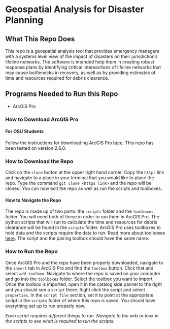 # Geospatial Analysis for Disaster Planning
## What This Repo Does
This repo is a geospatial analysis tool that provides emergency managers with a systems level view of the impact of disasters on their jurisdiction’s lifeline networks. The software is intended help them in creating robust response plans by identifying critical intersections of lifeline networks that may cause bottlenecks in recovery, as well as by providing estimates of time and resources required for debris clearance.

## Programs Needed to Run this Repo
* ArcGIS Pro

### How to Download ArcGIS Pro
#### For OSU Students
Follow the instructions for downloading ArcGIS Pro [here](https://oregonstate.teamdynamix.com/TDClient/1935/Portal/KB/ArticleDet?ID=89855). This repo has been tested on version 2.6.0.

### How to Download the Repo
Click on the `clone` button at the upper right hand corner. Copy the `https` link and navigate to a place in your terminal that you would like to place the repo. Type the command `git clone <https link>` and the repo will be cloned. You can now edit the repo as well as run the scripts and toolboxes.

#### How to Navigate the Repo
The repo is made up of two parts: the `scripts` folder and the `toolboxes` folder. You will need both of these in order to run them in ArcGIS Pro. The python scripts that will run to calculate the time and resources for debris clearance will be found in the `scripts` folder. ArcGIS Pro uses toolboxes to hold data and the scripts require the data to run. Read more about toolboxes [here](https://pro.arcgis.com/en/pro-app/latest/tool-reference/analysis/an-overview-of-the-analysis-toolbox.htm). The script and the pairing toolbox should have the same name.

### How to Run the Repo
Once ArcGIS Pro and the repo have been properly downloaded, navigate to the `insert` tab in ArcGIS Pro and find the `toolbox` button. Click that and select `add toolbox`. Navigate to where the repo is saved on your computer and go into the `toolboxes` folder. Select the toolbox you want to import. Once the toolbox is imported, open it in the catalog side pannel to the right and you should see a `script` there. Right click the script and select `properties`. In the `script file` section, set it to point at the appropriate script in the `scripts` folder of where this repo is saved. You should have everything set up to run properly now.

*Each script requires different things to run. Navigate to the wiki or look in the scripts to see what is required to run the scripts.*
